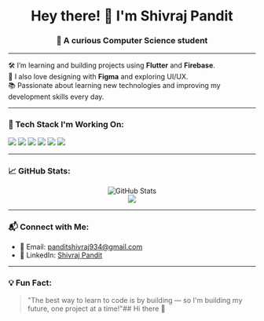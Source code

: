 <h1 align="center">Hey there! 👋 I'm Shivraj Pandit</h1>
<h3 align="center">🚀 A curious Computer Science student </h3>

---

🛠️ I’m learning and building projects using **Flutter** and **Firebase**.  
🎨 I also love designing with **Figma** and exploring UI/UX.  
📚 Passionate about learning new technologies and improving my development skills every day.

---

### 🔧 Tech Stack I'm Working On:
<p align="left">
  <img src="https://img.shields.io/badge/C-00599C?style=for-the-badge&logo=c&logoColor=white" />
  <img src="https://img.shields.io/badge/C++-00599C?style=for-the-badge&logo=c%2B%2B&logoColor=white" />
  <img src="https://img.shields.io/badge/Java-007396?style=for-the-badge&logo=java&logoColor=white" />
  <img src="https://img.shields.io/badge/Flutter-02569B?style=for-the-badge&logo=flutter&logoColor=white" />
  <img src="https://img.shields.io/badge/Firebase-FFCA28?style=for-the-badge&logo=firebase&logoColor=black" />
  <img src="https://img.shields.io/badge/Figma-F24E1E?style=for-the-badge&logo=figma&logoColor=white" />
</p>

---

### 📈 GitHub Stats:
<p align="center">
  <img src="https://github-readme-stats.vercel.app/api?username=shivrajpandit&show_icons=true&theme=merko" alt="GitHub Stats" />
  <br>
  <img src="https://github-readme-streak-stats.herokuapp.com/?user=shivrajpandit&theme=merko" />
</p>

---

### 📬 Connect with Me:
- 📧 Email: [panditshivraj934@gmail.com](mailto:panditshivraj934@gmailcom)
- 💼 LinkedIn: [Shivraj Pandit](linkedin.com/in/shivraj-pandit-9ab2a12a2)

---

### 💡 Fun Fact:
> "The best way to learn to code is by building — so I'm building my future, one project at a time!"## Hi there 👋

<!--
**Shivrajpandit/Shivrajpandit** is a ✨ _special_ ✨ repository because its `README.md` (this file) appears on your GitHub profile.

Here are some ideas to get you started:<h1 align="center">Hey there! 👋 I'm Shivraj pandit</h1>

<p align="center">
  🚀 A Passionate Developer | 🧠 Curious Learner | 💜 Flutter Enthusiast
</p>

---

## ✨ About Me

- 🌱 I’m currently learning and building apps using **Flutter** and **Firebase**
- 🌿 Exploring Web Development with **HTML**, **CSS**, and **Java**
- 📚 Always eager to learn new technologies and improve my skills
- 💬 Ask me about **Flutter**, **C++**, or **UI Design**

---

## 🛠️ Skills & Technologies

![C](https://img.shields.io/badge/-C-00599C?style=for-the-badge&logo=c)
![C++](https://img.shields.io/badge/-C++-00599C?style=for-the-badge&logo=c%2B%2B)
![Java](https://img.shields.io/badge/-Java-007396?style=for-the-badge&logo=java)
![HTML](https://img.shields.io/badge/-HTML-E34F26?style=for-the-badge&logo=html5&logoColor=white)
![CSS](https://img.shields.io/badge/-CSS-1572B6?style=for-the-badge&logo=css3)
![Flutter](https://img.shields.io/badge/-Flutter-02569B?style=for-the-badge&logo=flutter)
![Dart](https://img.shields.io/badge/-Dart-0175C2?style=for-the-badge&logo=dart)
![Firebase](https://img.shields.io/badge/-Firebase-FFCA28?style=for-the-badge&logo=firebase)

---

## 📫 Let's Connect

- 📧 Email: [samruddhirojekar1@gmail.com](mailto:samruddhirojekar1@gmail.com)
- 💼 LinkedIn: [Samruddhi Rojekar](https://www.linkedin.com/in/samruddhi-rojekar-759a17330)

---

## 📂 Popular Repositories

<a href="https://github.com/Samruddhirojekar/my-first-repo">
  <img src="https://img.shields.io/badge/-my--first--repo-181717?style=for-the-badge&logo=github" />
</a>
<a href="https://github.com/Samruddhirojekar/my-first-flutter-app">
  <img src="https://img.shields.io/badge/-my--first--flutter--app-02569B?style=for-the-badge&logo=flutter" />
</a>

---


- 🔭 I’m currently working on ...
- 🌱 I’m currently learning ...
- 👯 I’m looking to collaborate on ...
- 🤔 I’m looking for help with ...
- 💬 Ask me about ...
- 📫 How to reach me: ...
- 😄 Pronouns: ...
- ⚡ Fun fact: ...
-->

